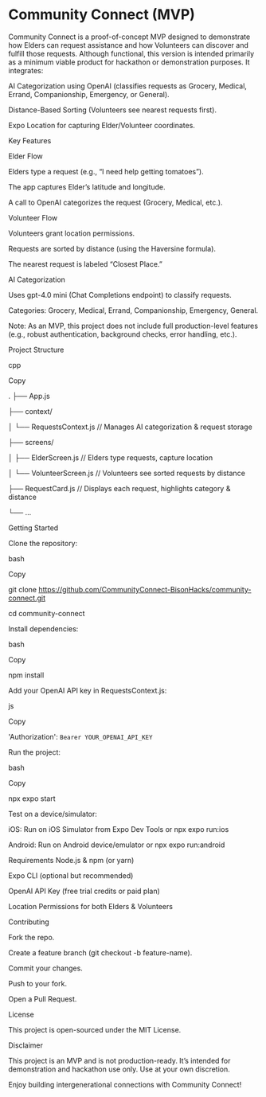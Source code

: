 # Community Connect (MVP)

Community Connect is a proof-of-concept MVP designed to demonstrate how Elders can request assistance and how Volunteers can discover and fulfill those requests. Although functional, this version is intended primarily as a minimum viable product for hackathon or demonstration purposes. It integrates:

AI Categorization using OpenAI (classifies requests as Grocery, Medical, Errand, Companionship, Emergency, or General).

Distance-Based Sorting (Volunteers see nearest requests first).

Expo Location for capturing Elder/Volunteer coordinates.


Key Features

Elder Flow

Elders type a request (e.g., “I need help getting tomatoes”).

The app captures Elder’s latitude and longitude.

A call to OpenAI categorizes the request (Grocery, Medical, etc.).



Volunteer Flow

Volunteers grant location permissions.

Requests are sorted by distance (using the Haversine formula).

The nearest request is labeled “Closest Place.”



AI Categorization

Uses gpt-4.0 mini (Chat Completions endpoint) to classify requests.

Categories: Grocery, Medical, Errand, Companionship, Emergency, General.

Note: As an MVP, this project does not include full production-level features (e.g., robust authentication, background checks, error handling, etc.).



Project Structure

cpp

Copy

.
├── App.js

├── context/

│   └── RequestsContext.js        // Manages AI categorization & request storage

├── screens/

│   ├── ElderScreen.js            // Elders type requests, capture location

│   └── VolunteerScreen.js        // Volunteers see sorted requests by distance

├──  RequestCard.js            // Displays each request, highlights category & distance

└── ...




Getting Started


Clone the repository:

bash

Copy

git clone https://github.com/CommunityConnect-BisonHacks/community-connect.git

cd community-connect




Install dependencies:

bash

Copy

npm install

Add your OpenAI API key in RequestsContext.js:

js

Copy

'Authorization': `Bearer YOUR_OPENAI_API_KEY`

Run the project:

bash

Copy

npx expo start




Test on a device/simulator:

iOS: Run on iOS Simulator from Expo Dev Tools or npx expo run:ios

Android: Run on Android device/emulator or npx expo run:android





Requirements
Node.js & npm (or yarn)

Expo CLI (optional but recommended)

OpenAI API Key (free trial credits or paid plan)

Location Permissions for both Elders & Volunteers




Contributing

Fork the repo.

Create a feature branch (git checkout -b feature-name).

Commit your changes.

Push to your fork.

Open a Pull Request.



License

This project is open-sourced under the MIT License.

Disclaimer

This project is an MVP and is not production-ready. It’s intended for demonstration and hackathon use only. Use at your own discretion.

Enjoy building intergenerational connections with Community Connect!
